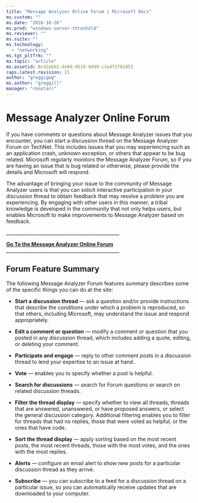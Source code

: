 ```yaml
---
title: "Message Analyzer Online Forum | Microsoft Docs"
ms.custom: ""
ms.date: "2016-10-26"
ms.prod: "windows-server-threshold"
ms.reviewer: ""
ms.suite: ""
ms.technology: 
  - "networking"
ms.tgt_pltfrm: ""
ms.topic: "article"
ms.assetid: 8cd2abb1-de69-4519-9d49-c3a4f2f02d53
caps.latest.revision: 21
author: "greggigwg"
ms.author: "greggill"
manager: "ronstarr"
---
```

# Message Analyzer Online Forum
If you have comments or questions about Message Analyzer issues that you encounter, you can start a discussion thread on the Message Analyzer Forum on TechNet. This includes issues that you may experiencing such as an application crash, unknown exception, or others that appear to be bug related. Microsoft regularly monitors the Message Analyzer Forum, so if you are having an issue that is bug related or otherwise, please provide the details and Microsoft will respond.  
  
 The advantage of bringing your issue to the community of Message Analyzer users is that you can solicit interactive participation in your discussion thread to obtain feedback that may resolve a problem you are experiencing. By engaging with other users in this manner, a tribal knowledge is developed in the community that not only helps users, but enables Microsoft to make improvements to Message Analyzer based on feedback.  
  
 _______________________________________________\_  
  
 **[Go To the Message Analyzer Online Forum](http://go.microsoft.com/fwlink/?LinkId=523826)**    
_______________________________________________\_  
  
## Forum Feature Summary  
 The following Message Analyzer Forum features summary describes some of the specific things you can do at the site:  
  
-   **Start a discussion thread** — ask a question and/or provide instructions that describe the conditions under which a problem is reproduced, so that others, including Microsoft, may understand the issue and respond appropriately.  
  
-   **Edit a comment or question** — modify a comment or question that you posted in any discussion thread, which includes adding a quote, editing, or deleting your comment.  
  
-   **Participate and engage** — reply to other comment posts in a discussion thread to lend your expertise to an issue at hand.  
  
-   **Vote** — enables you to specify whether a post is helpful.  
  
-   **Search for discussions** — search for Forum questions or search on related discussion threads.  
  
-   **Filter the thread display** — specify whether to view all threads, threads that are answered, unanswered, or have proposed answers, or select the general discussion category. Additional filtering enables you to filter for threads that had no replies, those that were voted as helpful, or the ones that have code.  
  
-   **Sort the thread display** — apply sorting based on the most recent posts, the most recent threads, those with the most votes, and the ones with the most replies.  
  
-   **Alerts** — configure an email alert to show new posts for a particular discussion thread as they arrive.  
  
-   **Subscribe** — you can subscribe to a feed for a discussion thread on a particular issue, so you can automatically receive updates that are downloaded to your computer.